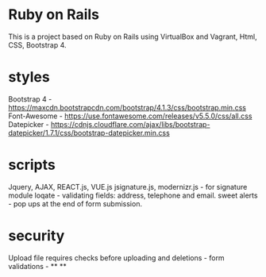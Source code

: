 # Ruby on Rails
This is a project based on Ruby on Rails using VirtualBox and Vagrant, Html, CSS, Bootstrap 4.

# styles
Bootstrap 4 - https://maxcdn.bootstrapcdn.com/bootstrap/4.1.3/css/bootstrap.min.css
Font-Awesome - https://use.fontawesome.com/releases/v5.5.0/css/all.css
Datepicker - https://cdnjs.cloudflare.com/ajax/libs/bootstrap-datepicker/1.7.1/css/bootstrap-datepicker.min.css

# scripts
Jquery, AJAX, REACT.js, VUE.js
jsignature.js, modernizr.js - for signature module
loqate - validating fields: address, telephone and email.
sweet alerts - pop ups at the end of form submission.

# security
Upload file requires checks before uploading and deletions - form validations - ** **